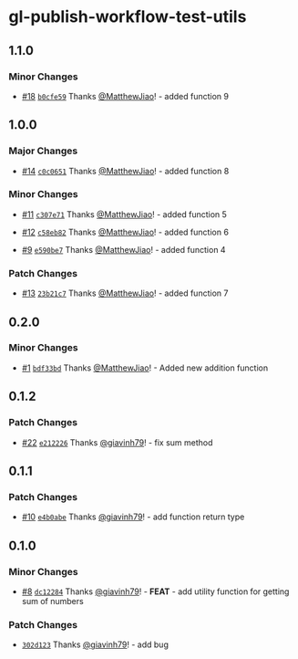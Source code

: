 # gl-publish-workflow-test-utils

## 1.1.0

### Minor Changes

- [#18](https://github.com/MatthewJiao/npm-publish-workflow/pull/18) [`b0cfe59`](https://github.com/MatthewJiao/npm-publish-workflow/commit/b0cfe59b60ac223e900e1143b6903b9fbbba55d1) Thanks [@MatthewJiao](https://github.com/MatthewJiao)! - added function 9

## 1.0.0

### Major Changes

- [#14](https://github.com/MatthewJiao/npm-publish-workflow/pull/14) [`c0c0651`](https://github.com/MatthewJiao/npm-publish-workflow/commit/c0c0651811cd6f0e029662f1ecabfbe7e9810c17) Thanks [@MatthewJiao](https://github.com/MatthewJiao)! - added function 8

### Minor Changes

- [#11](https://github.com/MatthewJiao/npm-publish-workflow/pull/11) [`c307e71`](https://github.com/MatthewJiao/npm-publish-workflow/commit/c307e710a80b39f9b2e5527de9b3f43772c71c57) Thanks [@MatthewJiao](https://github.com/MatthewJiao)! - added function 5

- [#12](https://github.com/MatthewJiao/npm-publish-workflow/pull/12) [`c58eb82`](https://github.com/MatthewJiao/npm-publish-workflow/commit/c58eb82b38e0940bf134b81700de8b03133a33a3) Thanks [@MatthewJiao](https://github.com/MatthewJiao)! - added function 6

- [#9](https://github.com/MatthewJiao/npm-publish-workflow/pull/9) [`e590be7`](https://github.com/MatthewJiao/npm-publish-workflow/commit/e590be771014dcadb6791d70c5e075ddeceb6df0) Thanks [@MatthewJiao](https://github.com/MatthewJiao)! - added function 4

### Patch Changes

- [#13](https://github.com/MatthewJiao/npm-publish-workflow/pull/13) [`23b21c7`](https://github.com/MatthewJiao/npm-publish-workflow/commit/23b21c7798853ac1ab079ba5e3052244c5559e56) Thanks [@MatthewJiao](https://github.com/MatthewJiao)! - added function 7

## 0.2.0

### Minor Changes

- [#1](https://github.com/MatthewJiao/npm-publish-workflow/pull/1) [`bdf33bd`](https://github.com/MatthewJiao/npm-publish-workflow/commit/bdf33bd6f0116ffb669b58d946d1cf70530577f3) Thanks [@MatthewJiao](https://github.com/MatthewJiao)! - Added new addition function

## 0.1.2

### Patch Changes

- [#22](https://github.com/giavinh79/npm-publish-workflow/pull/22) [`e212226`](https://github.com/giavinh79/npm-publish-workflow/commit/e212226db3442eea694e6d3b3784c9b0878d65e0) Thanks [@giavinh79](https://github.com/giavinh79)! - fix sum method

## 0.1.1

### Patch Changes

- [#10](https://github.com/giavinh79/npm-publish-workflow/pull/10) [`e4b0abe`](https://github.com/giavinh79/npm-publish-workflow/commit/e4b0abe7d8e6d56162efefc3fd34eb7b3b713df1) Thanks [@giavinh79](https://github.com/giavinh79)! - add function return type

## 0.1.0

### Minor Changes

- [#8](https://github.com/giavinh79/npm-publish-workflow/pull/8) [`dc12284`](https://github.com/giavinh79/npm-publish-workflow/commit/dc12284b010e46aea2d5f1323e14b759d2605cb3) Thanks [@giavinh79](https://github.com/giavinh79)! - **FEAT** - add utility function for getting sum of numbers

### Patch Changes

- [`302d123`](https://github.com/giavinh79/npm-publish-workflow/commit/302d1232f61980a8251b2c33c12c34239157ddad) Thanks [@giavinh79](https://github.com/giavinh79)! - add bug
